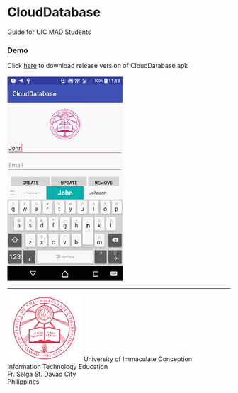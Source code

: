 # CloudDatabase
Guide for UIC MAD Students

### Demo
Click <a href="https://github.com/clydeatuic/CloudDatabase/blob/master/CloudDatabase.apk">here</a>
to download release version of CloudDatabase.apk
<br/>
<br/>
<img src="https://github.com/clydeatuic/CloudDatabase/blob/master/clouddb_preview.gif" />

<hr/>
<img src="https://github.com/clydeatuic/CloudDatabase/blob/master/uic.png" height="150" />
University of Immaculate Conception<br/>
Information Technology Education<br/>
Fr. Selga St. Davao City<br/>
Philippines





